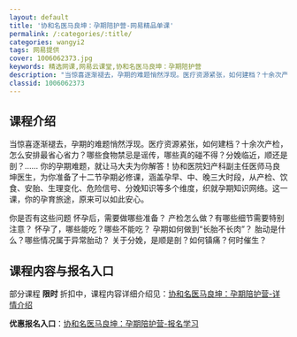 ```yaml
---
layout: default
title: '协和名医马良坤：孕期陪护营-网易精品单课'
permalink: /:categories/:title/
categories: wangyi2
tags: 网易提供
cover: 1006062373.jpg
keywords: 精选网课,网易云课堂,协和名医马良坤：孕期陪护营
description: "当惊喜逐渐褪去，孕期的难题悄然浮现。医疗资源紧张，如何建档？十余次产检，怎么安排最省心省力？哪些食物禁忌是谣传，哪些真的碰不得？分娩临近，顺还是剖？……你的孕期难题，就让马大夫为你解答！协和"
classid: 1006062373
---
```


## 课程介绍

当惊喜逐渐褪去，孕期的难题悄然浮现。医疗资源紧张，如何建档？十余次产检，怎么安排最省心省力？哪些食物禁忌是谣传，哪些真的碰不得？分娩临近，顺还是剖？……
你的孕期难题，就让马大夫为你解答！协和医院妇产科副主任医师马良坤医生，为你准备了十二节孕期必修课，涵盖孕早、中、晚三大时段，从产检、饮食、安胎、生理变化、危险信号、分娩知识等多个维度，织就孕期知识网络。这一课，你的孕育旅途，原来可以如此安心。

你是否有这些问题
怀孕后，需要做哪些准备？
产检怎么做？有哪些细节需要特别注意？
怀孕了，哪些能吃？哪些不能吃？
孕期如何做到“长胎不长肉”？
胎动是什么？哪些情况属于异常胎动？
关于分娩，是顺是剖？如何镇痛？何时催生？

## 课程内容与报名入口

部分课程 **限时** 折扣中，课程内容详细介绍见：[协和名医马良坤：孕期陪护营-详情介绍](https://study.163.com/course/introduction/1006062373.htm?share=1&shareId=1025206652&utm_campaign=share&utm_medium=iphoneShare&utm_source=&utm_u=1025206652)

**优惠报名入口**：[协和名医马良坤：孕期陪护营-报名学习](https://study.163.com/course/introduction/1006062373.htm?share=1&shareId=1025206652&utm_campaign=share&utm_medium=iphoneShare&utm_source=&utm_u=1025206652)

